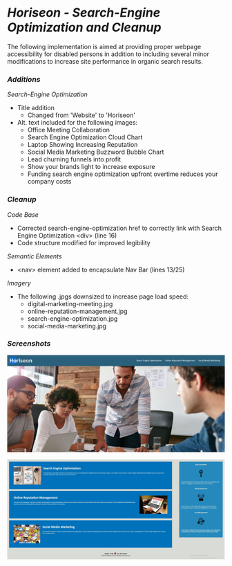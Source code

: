 # *Horiseon - Search-Engine Optimization and Cleanup*
The following implementation is aimed at providing proper webpage accessibility for disabled persons in addition to including several minor modifications to increase site performance in organic search results.

### *Additions*
*Search-Engine Optimization*
* Title addition
    * Changed from 'Website' to 'Horiseon'
* Alt. text included for the following images:
    * Office Meeting Collaboration
    * Search Engine Optimization Cloud Chart
    * Laptop Showing Increasing Reputation
    * Social Media Marketing Buzzword Bubble Chart
    * Lead churning funnels into profit
    * Show your brands light to increase exposure
    * Funding search engine optimization upfront overtime reduces your company costs

### *Cleanup*
*Code Base*
* Corrected search-engine-optimization href to correctly link with Search Engine Optimization \<div> (line 16)
* Code structure modified for improved legibility

*Semantic Elements*
* \<nav> element added to encapsulate Nav Bar (lines 13/25)

*Imagery*
* The following .jpgs downsized to increase page load speed:
    * digital-marketing-meeting.jpg
    * online-reputation-management.jpg
    * search-engine-optimization.jpg
    * social-media-marketing.jpg

### *Screenshots*

![Horiseon logo and Nav bar](screenshot1.JPG)    

![Horiseon Marketing Material](screenshot2.JPG)
